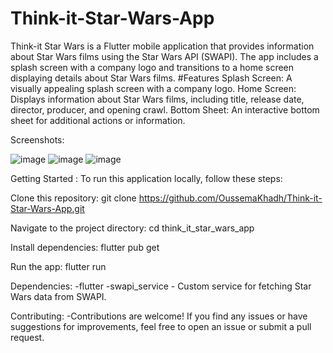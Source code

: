 # Think-it-Star-Wars-App
Think-it Star Wars is a Flutter mobile application that provides information about Star Wars films using the Star Wars API (SWAPI). The app includes a splash screen with a company logo and transitions to a home screen displaying details about Star Wars films.
#Features
Splash Screen: A visually appealing splash screen with a company logo.
Home Screen: Displays information about Star Wars films, including title, release date, director, producer, and opening crawl.
Bottom Sheet: An interactive bottom sheet for additional actions or information.


Screenshots:



![image](https://github.com/OussemaKhadh/Think-it-Star-Wars-App/assets/156513521/7e8f1d20-cd16-4552-941e-f6360f749032)
![image](https://github.com/OussemaKhadh/Think-it-Star-Wars-App/assets/156513521/7c9634a5-02df-4a17-a1b0-bbc18f8cee2e)
![image](https://github.com/OussemaKhadh/Think-it-Star-Wars-App/assets/156513521/b50496d3-d54a-4844-8756-d9073aeeea93)

Getting Started :
To run this application locally, follow these steps:

Clone this repository:
git clone https://github.com/OussemaKhadh/Think-it-Star-Wars-App.git


Navigate to the project directory:
cd think_it_star_wars_app


Install dependencies:
flutter pub get


Run the app:
flutter run


Dependencies:
-flutter
-swapi_service - Custom service for fetching Star Wars data from SWAPI.


Contributing:
-Contributions are welcome! If you find any issues or have suggestions for improvements, feel free to open an issue or submit a pull request.
